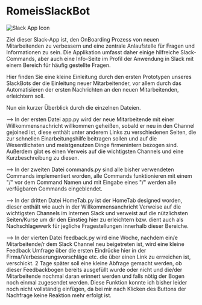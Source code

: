 # RomeisSlackBot

![Slack App Icon](https://slack.com/img/product-ui-generator/apps/slackbot.png)

Ziel dieser Slack-App ist, den OnBoarding Prozess von neuen Mitarbeitenden zu verbessern und eine zentrale Anlaufstelle für Fragen und Informationen zu sein.
Die Applikation umfasst daher einige hilfreiche Slack-Commands, aber auch eine Info-Seite im Profil der Anwendung in Slack mit einem Bereich für häufig gestellte Fragen.


Hier finden Sie eine kleine Einleitung durch den ersten Prototypen unseres SlackBots der die Einleitung neuer Mitarbeitender, vor allem durch das Automatisieren der ersten Nachrichten an den neuen Mitarbeitenden, erleichtern soll.

Nun ein kurzer Überblick durch die einzelnen Dateien.

--> In der ersten Datei app.py wird der neue Mitarbeitende mit einer Willkommensnachricht willkommen geheißen, sobald er neu in den Channel gejoined ist, diese enthält unter anderem Links zu verschiedenen Seiten, die zur schnellen Einarbeitungshilfe beitragen sollen und auf die Wesentlichsten und meistgenutzen Dinge firmenintern bezogen sind.
Außerdem gibt es einen Verweis auf die wichtigsten Channels und eine Kurzbeschreibung zu diesen.

--> In der zweiten Datei commands.py sind alle bisher verwendeten Commands implementiert worden, alle Commands funktionieren mit einem "/" vor dem Command Namen und mit Eingabe eines "/" werden alle verfügbaren Commands eingeblendet.

--> In der dritten Datei HomeTab.py ist der HomeTab designed worden, dieser enthält wie auch in der Willkommensanchricht Verweise auf die wichtigsten Channels im internen Slack und verweist auf die nützlichsten Seiten/Kurse um dir den Einstieg hier zu erleichtern bzw. dient auch als Nachschlagewerk für jegliche Fragestellungen innerhalb dieser Bereiche.

--> In der vierten Datei feedback.py wird eine Woche, nachdem ein/e Mitarbeitende/r dem Slack Channel neu beigetreten ist, wird eine kleine Feedback Umfrage über die ersten Eindrücke hier in der Firma/Verbesserungsvorschläge etc. die über einen Link zu errreichen ist, verschickt.
2 Tage später soll eine kleine Abfrage gemacht werden, ob dieser Feedbackbogen bereits ausgefüllt wurde oder nicht und die/der Mitarbeitende nochmal daran erinnert werden und falls nötig der Bogen noch einmal zugesendet werden. Diese Funktion konnte ich bisher leider noch nicht vollständig einfügen, da bei mir nach Klicken des Buttons der Nachfrage keine Reaktion mehr erfolgt ist.